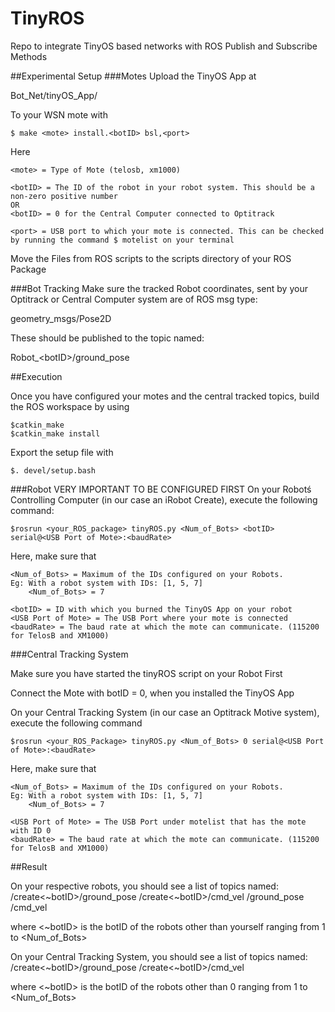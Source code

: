 # TinyROS

Repo to integrate TinyOS based networks with ROS Publish and Subscribe Methods

##Experimental Setup
###Motes
Upload the TinyOS App at

Bot_Net/tinyOS_App/

To your WSN mote with

    $ make <mote> install.<botID> bsl,<port>
    
Here

    <mote> = Type of Mote (telosb, xm1000)
    
    <botID> = The ID of the robot in your robot system. This should be a non-zero positive number
    OR
    <botID> = 0 for the Central Computer connected to Optitrack
    
    <port> = USB port to which your mote is connected. This can be checked by running the command $ motelist on your terminal
  
Move the Files from ROS scripts to the scripts directory of your ROS Package

###Bot Tracking
Make sure the tracked Robot coordinates, sent by your Optitrack or Central Computer system are of ROS msg type:

geometry_msgs/Pose2D

These should be published to the topic named:

Robot_\<botID\>/ground_pose

##Execution

Once you have configured your motes and the central tracked topics, build the ROS workspace by using

    $catkin_make
    $catkin_make install

Export the setup file with

    $. devel/setup.bash
  
###Robot
VERY IMPORTANT TO BE CONFIGURED FIRST
On your Robotś Controlling Computer (in our case an iRobot Create), execute the following command:

    $rosrun <your_ROS_package> tinyROS.py <Num_of_Bots> <botID> serial@<USB Port of Mote>:<baudRate>
    

Here, make sure that

    <Num_of_Bots> = Maximum of the IDs configured on your Robots.
    Eg: With a robot system with IDs: [1, 5, 7]
        <Num_of_Bots> = 7
    
    <botID> = ID with which you burned the TinyOS App on your robot
    <USB Port of Mote> = The USB Port where your mote is connected
    <baudRate> = The baud rate at which the mote can communicate. (115200 for TelosB and XM1000)

###Central Tracking System

Make sure you have started the tinyROS script on your Robot First

Connect the Mote with botID = 0, when you installed the TinyOS App

On your Central Tracking System (in our case an Optitrack Motive system), execute the following command

    $rosrun <your_ROS_Package> tinyROS.py <Num_of_Bots> 0 serial@<USB Port of Mote>:<baudRate>
    
Here, make sure that

    <Num_of_Bots> = Maximum of the IDs configured on your Robots.
    Eg: With a robot system with IDs: [1, 5, 7]
        <Num_of_Bots> = 7
    
    <USB Port of Mote> = The USB Port under motelist that has the mote with ID 0
    <baudRate> = The baud rate at which the mote can communicate. (115200 for TelosB and XM1000)
    

##Result

On your respective robots, you should see a list of topics named:
  /create<~botID>/ground_pose
  /create<~botID>/cmd_vel
  /ground_pose
  /cmd_vel

where \<~botID\> is the botID of the robots other than yourself ranging from 1 to \<Num_of_Bots\>

On your Central Tracking System, you should see a list of topics named:
  /create<~botID>/ground_pose
  /create<~botID>/cmd_vel

where \<~botID\> is the botID of the robots other than 0 ranging from 1 to \<Num_of_Bots\>
